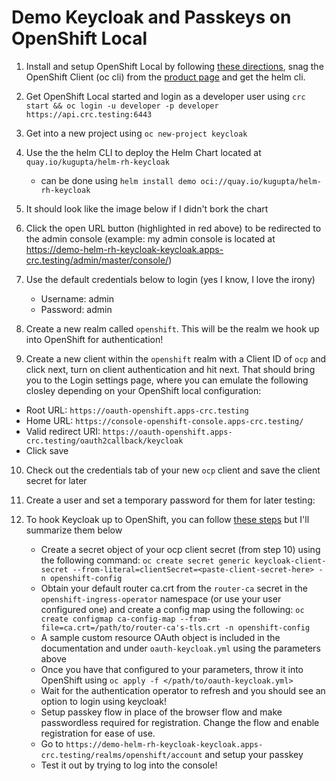 # Demo Keycloak and Passkeys on OpenShift Local

1. Install and setup OpenShift Local by following [these directions]([url](https://console.redhat.com/openshift/create/local)), snag the OpenShift Client (oc cli) from the [product page]([url](https://access.redhat.com/downloads/content/290/ver=4.15/rhel---9/4.15.16/x86_64/product-software)) and get the helm cli. 
2. Get OpenShift Local started and login as a developer user using `crc start && oc login -u developer -p developer https://api.crc.testing:6443`
3. Get into a new project using `oc new-project keycloak`
4. Use the the helm CLI to deploy the Helm Chart located at `quay.io/kugupta/helm-rh-keycloak`
    - can be done using `helm install demo oci://quay.io/kugupta/helm-rh-keycloak`
5. It should look like the image below if I didn't bork the chart

6. Click the open URL button (highlighted in red above) to be redirected to the admin console (example: my admin console is located at https://demo-helm-rh-keycloak-keycloak.apps-crc.testing/admin/master/console/)
7. Use the default credentials below to login (yes I know, I love the irony)
    - Username: admin
    - Password: admin
8. Create a new realm called `openshift`. This will be the realm we hook up into OpenShift for authentication!

9. Create a new client within the `openshift` realm with a Client ID of `ocp` and click next, turn on client authentication and hit next. That should bring you to the Login settings page, where you can emulate the following closley depending on your OpenShift local configuration:
  - Root URL: `https://oauth-openshift.apps-crc.testing`
  - Home URL: `https://console-openshift-console.apps-crc.testing/`
  - Valid redirect URI: `https://oauth-openshift.apps-crc.testing/oauth2callback/keycloak`
  - Click save
10. Check out the credentials tab of your new `ocp` client and save the client secret for later
11. Create a user and set a temporary password for them for later testing:

12. To hook Keycloak up to OpenShift, you can follow [these steps]([url](https://docs.openshift.com/container-platform/4.15/authentication/identity_providers/configuring-oidc-identity-provider.html)) but I'll summarize them below
    - Create a secret object of your ocp client secret (from step 10) using the following command: `oc create secret generic keycloak-client-secret --from-literal=clientSecret=<paste-client-secret-here> -n openshift-config`
    - Obtain your default router ca.crt from the `router-ca` secret in the `openshift-ingress-operator` namespace (or use your user configured one) and create a config map using the following: `oc create configmap ca-config-map --from-file=ca.crt=/path/to/router-ca's-tls.crt -n openshift-config`
    - A sample custom resource OAuth object is included in the documentation and under `oauth-keycloak.yml` using the parameters above
    - Once you have that configured to your parameters, throw it into OpenShift using `oc apply -f </path/to/oauth-keycloak.yml>`
    - Wait for the authentication operator to refresh and you should see an option to login using keycloak!
    - Setup passkey flow in place of the browser flow and make passwordless required for registration. Change the flow and enable registration for ease of use.
    - Go to `https://demo-helm-rh-keycloak-keycloak.apps-crc.testing/realms/openshift/account` and setup your passkey
    - Test it out by trying to log into the console! 
